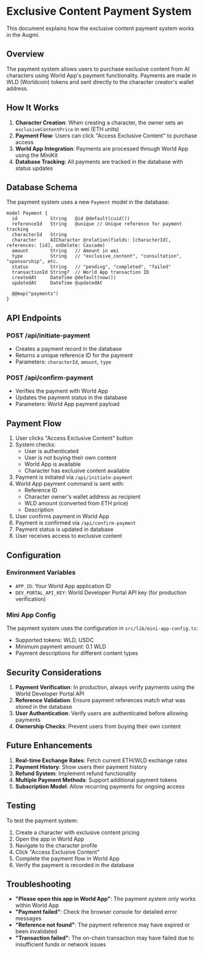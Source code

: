 # Exclusive Content Payment System

This document explains how the exclusive content payment system works in the Augmi.

## Overview

The payment system allows users to purchase exclusive content from AI characters using World App's payment functionality. Payments are made in WLD (Worldcoin) tokens and sent directly to the character creator's wallet address.

## How It Works

1. **Character Creation**: When creating a character, the owner sets an `exclusiveContentPrice` in wei (ETH units)
2. **Payment Flow**: Users can click "Access Exclusive Content" to purchase access
3. **World App Integration**: Payments are processed through World App using the MiniKit
4. **Database Tracking**: All payments are tracked in the database with status updates

## Database Schema

The payment system uses a new `Payment` model in the database:

```prisma
model Payment {
  id            String   @id @default(cuid())
  referenceId   String   @unique // Unique reference for payment tracking
  characterId   String
  character     AICharacter @relation(fields: [characterId], references: [id], onDelete: Cascade)
  amount        String   // Amount in wei
  type          String   // "exclusive_content", "consultation", "sponsorship", etc.
  status        String   // "pending", "completed", "failed"
  transactionId String?  // World App transaction ID
  createdAt     DateTime @default(now())
  updatedAt     DateTime @updatedAt
  
  @@map("payments")
}
```

## API Endpoints

### POST /api/initiate-payment
- Creates a payment record in the database
- Returns a unique reference ID for the payment
- Parameters: `characterId`, `amount`, `type`

### POST /api/confirm-payment
- Verifies the payment with World App
- Updates the payment status in the database
- Parameters: World App payment payload

## Payment Flow

1. User clicks "Access Exclusive Content" button
2. System checks:
   - User is authenticated
   - User is not buying their own content
   - World App is available
   - Character has exclusive content available
3. Payment is initiated via `/api/initiate-payment`
4. World App payment command is sent with:
   - Reference ID
   - Character owner's wallet address as recipient
   - WLD amount (converted from ETH price)
   - Description
5. User confirms payment in World App
6. Payment is confirmed via `/api/confirm-payment`
7. Payment status is updated in database
8. User receives access to exclusive content

## Configuration

### Environment Variables
- `APP_ID`: Your World App application ID
- `DEV_PORTAL_API_KEY`: World Developer Portal API key (for production verification)

### Mini App Config
The payment system uses the configuration in `src/lib/mini-app-config.ts`:
- Supported tokens: WLD, USDC
- Minimum payment amount: 0.1 WLD
- Payment descriptions for different content types

## Security Considerations

1. **Payment Verification**: In production, always verify payments using the World Developer Portal API
2. **Reference Validation**: Ensure payment references match what was stored in the database
3. **User Authentication**: Verify users are authenticated before allowing payments
4. **Ownership Checks**: Prevent users from buying their own content

## Future Enhancements

1. **Real-time Exchange Rates**: Fetch current ETH/WLD exchange rates
2. **Payment History**: Show users their payment history
3. **Refund System**: Implement refund functionality
4. **Multiple Payment Methods**: Support additional payment tokens
5. **Subscription Model**: Allow recurring payments for ongoing access

## Testing

To test the payment system:

1. Create a character with exclusive content pricing
2. Open the app in World App
3. Navigate to the character profile
4. Click "Access Exclusive Content"
5. Complete the payment flow in World App
6. Verify the payment is recorded in the database

## Troubleshooting

- **"Please open this app in World App"**: The payment system only works within World App
- **"Payment failed"**: Check the browser console for detailed error messages
- **"Reference not found"**: The payment reference may have expired or been invalidated
- **"Transaction failed"**: The on-chain transaction may have failed due to insufficient funds or network issues 